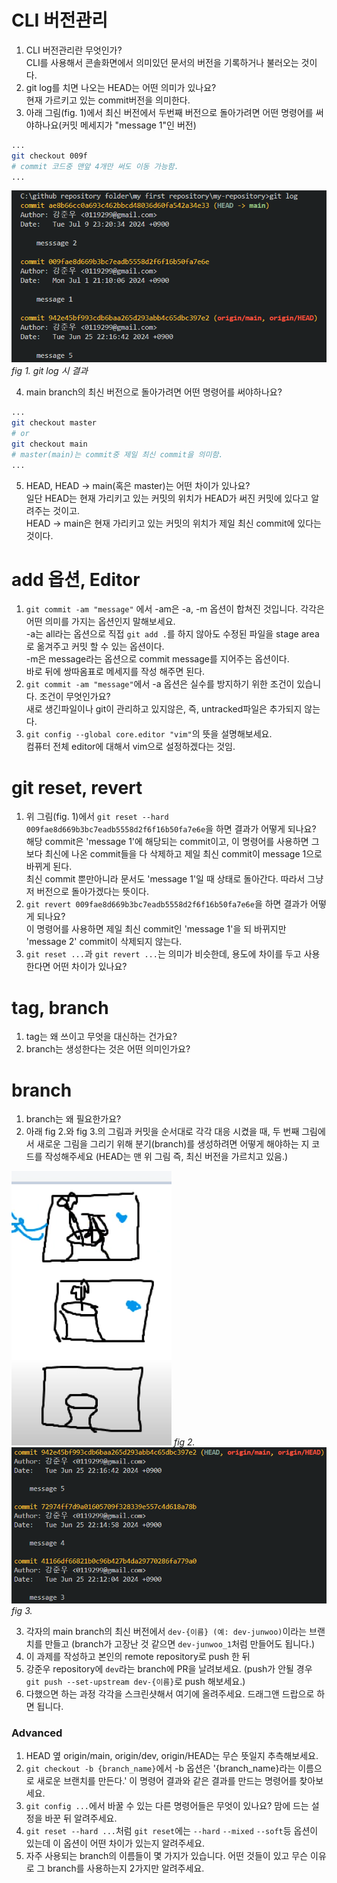 # CLI 버전관리
1. CLI 버전관리란 무엇인가?  
CLI를 사용해서 콘솔화면에서 의미있던 문서의 버전을 기록하거나 불러오는 것이다.
2. git log를 치면 나오는 HEAD는 어떤 의미가 있나요?  
현재 가르키고 있는 commit버전을 의미한다.
3. 아래 그림(fig. 1)에서 최신 버전에서 두번째 버전으로 돌아가려면 어떤 명령어를 써야하나요(커밋 메세지가 "message 1"인 버전)
```bash
...
git checkout 009f
# commit 코드중 맨앞 4개만 써도 이동 가능함.
...
```
![git log 시 결과](./sources/commit_log1.png)*fig 1. git log 시 결과* <br>

4. main branch의 최신 버전으로 돌아가려면 어떤 명령어를 써야하나요?  
```bash
...
git checkout master
# or
git checkout main
# master(main)는 commit중 제일 최신 commit을 의미함.
...
```
5. HEAD, HEAD -> main(혹은 master)는 어떤 차이가 있나요?  
일단 HEAD는 현재 가리키고 있는 커밋의 위치가 HEAD가 써진 커밋에 있다고 알려주는 것이고.  
HEAD -> main은 현재 가리키고 있는 커밋의 위치가 제일 최신 commit에 있다는 것이다.

# add 옵션, Editor
1. `git commit -am "message"` 에서 -am은 -a, -m 옵션이 합쳐진 것입니다. 각각은 어떤 의미를 가지는 옵션인지 말해보세요.  
-a는 all라는 옵션으로 직접 `git add .`를 하지 않아도 수정된 파일을 stage area로 옮겨주고 커밋 할 수 있는 옵션이다.  
-m은 message라는 옵션으로 commit message를 지어주는 옵션이다.  
바로 뒤에 쌍따옴표로 메세지를 작성 해주면 된다.  
2. `git commit -am "message"`에서 -a 옵션은 실수를 방지하기 위한 조건이 있습니다. 조건이 무엇인가요?  
새로 생긴파일이나 git이 관리하고 있지않은, 즉, untracked파일은 추가되지 않는다.  
3. `git config --global core.editor "vim"`의 뜻을 설명해보세요.  
컴퓨터 전체 editor에 대해서 vim으로 설정하겠다는 것임.  

# git reset, revert
1. 위 그림(fig. 1)에서 `git reset --hard 009fae8d669b3bc7eadb5558d2f6f16b50fa7e6e`을 하면 결과가 어떻게 되나요?  
해당 commit은 'message 1'에 해당되는 commit이고, 이 명령어를 사용하면 그보다 최신에 나온 commit들을 다 삭제하고 제일 최신 commit이 message 1으로 바뀌게 된다.  
최신 commit 뿐만아니라 문서도 'message 1'일 때 상태로 돌아간다. 따라서 그냥 저 버전으로 돌아가겠다는 뜻이다.  
2. `git revert 009fae8d669b3bc7eadb5558d2f6f16b50fa7e6e`을 하면 결과가 어떻게 되나요?  
이 명령어를 사용하면 제일 최신 commit인 'message 1'을 되 바뀌지만 'message 2' commit이 삭제되지 않는다.  
3. `git reset ...`과 `git revert ...`는 의미가 비슷한데, 용도에 차이를 두고 사용한다면 어떤 차이가 있나요?  


# tag, branch
1. tag는 왜 쓰이고 무엇을 대신하는 건가요?
2. branch는 생성한다는 것은 어떤 의미인가요?

# branch
1. branch는 왜 필요한가요?
2. 아래 fig 2.와 fig 3.의 그림과 커밋을 순서대로 각각 대응 시켰을 때, 두 번째 그림에서 새로운 그림을 그리기 위해 분기(branch)를 생성하려면 어떻게 해야하는 지 코드를 작성해주세요 (HEAD는 맨 위 그림 즉, 최신 버전을 가르치고 있음.) 

![alt text](./sources/log_visualization.png) *fig 2.*<br>
![alt text](./sources/commit_log2.png) *fig 3.*<br>

3. 각자의 main branch의 최신 버전에서 `dev-{이름} (예: dev-junwoo)`이라는 브랜치를 만들고 (branch가 고장난 것 같으면 `dev-junwoo_1`처럼 만들어도 됩니다.)
4. 이 과제를 작성하고 본인의 remote repository로 push 한 뒤
5. 강준우 repository에 `dev`라는 branch에 PR을 날려보세요. (push가 안될 경우 `git push --set-upstream dev-{이름}`로 push 해보세요.)
6. 다했으면 하는 과정 각각을 스크린샷해서 여기에 올려주세요. 드래그앤 드랍으로 하면 됩니다.

### Advanced
1. HEAD 옆 origin/main, origin/dev, origin/HEAD는 무슨 뜻일지 추측해보세요.
2. `git checkout -b {branch_name}`에서 -b 옵션은 '{branch_name}라는 이름으로 새로운 브랜치를 만든다.' 이 명령어 결과와 같은 결과를 만드는 명령어를 찾아보세요.
3. `git config ...`에서 바꿀 수 있는 다른 명령어들은 무엇이 있나요? 맘에 드는 설정을 바꾼 뒤 알려주세요.
4. `git reset --hard ...`처럼 `git reset`에는 `--hard` `--mixed` `--soft`등 옵션이 있는데 이 옵션이 어떤 차이가 있는지 알려주세요.
5. 자주 사용되는 branch의 이름들이 몇 가지가 있습니다. 어떤 것들이 있고 무슨 이유로 그 branch를 사용하는지 2가지만 알려주세요.

